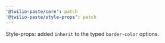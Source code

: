 ```yaml
---
'@twilio-paste/core': patch
'@twilio-paste/style-props': patch
---
```


Style-props: added `inherit` to the typed `border-color` options.
